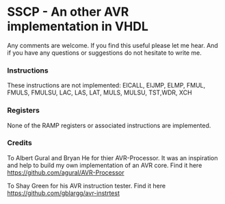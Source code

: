 # SSCP - An other AVR implementation in VHDL

Any comments are welcome. If you find this useful please let me hear. And if you have any questions or suggestions do not hesitate to write me.

### Instructions

These instructions are not implemented:  EICALL, EIJMP, ELMP, FMUL, FMULS, FMULSU, LAC, LAS, LAT, MULS, MULSU, TST,WDR, XCH

### Registers

None of the RAMP registers or associated instructions are implemented.  

### Credits 

To Albert Gural and Bryan He for thier AVR-Processor. It was an inspiration and help to build my own implementation of an AVR core. Find it here  https://github.com/agural/AVR-Processor

To Shay Green for his AVR instruction tester. Find it here https://github.com/gblargg/avr-instrtest


